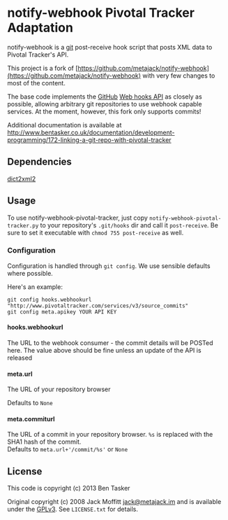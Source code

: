# notify-webhook Pivotal Tracker Adaptation

notify-webhook is a [git](http://git.or.cz) post-receive hook script
that posts XML data to Pivotal Tracker's API. 

This project is a fork of [https://github.com/metajack/notify-webhook](https://github.com/metajack/notify-webhook) with very few changes to most of the content.

The base code implements the [GitHub](http://github.com) [Web hooks
API](http://github.com/guides/post-receive-hooks) as closely as
possible, allowing arbitrary git repositories to use webhook
capable services. At the moment, however, this fork only supports commits!

Additional documentation is available at http://www.bentasker.co.uk/documentation/development-programming/172-linking-a-git-repo-with-pivotal-tracker

## Dependencies

[dict2xml2](https://github.com/bentasker/dict2xml2)


## Usage

To use notify-webhook-pivotal-tracker, just copy `notify-webhook-pivotal-tracker.py` to your
repository's `.git/hooks` dir and call it `post-receive`. Be sure to
set it executable with `chmod 755 post-receive` as well.


### Configuration

Configuration is handled through `git config`. We use sensible defaults
where possible.

Here's an example:

    git config hooks.webhookurl "http://www.pivotaltracker.com/services/v3/source_commits"
    git config meta.apikey YOUR API KEY


#### hooks.webhookurl
The URL to the webhook consumer - the commit details will be POSTed
here. The value above should be fine unless an update of the API is released


#### meta.url
The URL of your repository browser

Defaults to `None`


#### meta.commiturl
The URL of a commit in your repository browser. `%s` is replaced with
the SHA1 hash of the commit.  
Defaults to `meta.url+'/commit/%s'` or `None`


## License

This code is copyright (c) 2013 Ben Tasker

Original copyright (c) 2008 Jack Moffitt <jack@metajack.im> and
is available under the [GPLv3](http://www.gnu.org/licenses/gpl.html).
See `LICENSE.txt` for details.
